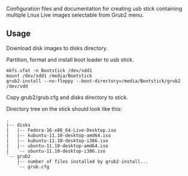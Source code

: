 Configuration files and documentation for creating usb stick
containing multiple Lnux Live images selectable from Grub2 menu.

## Usage

Download disk images to disks directory.

Partition, format and install boot loader to usb stick.

    mkfs.vfat -n Bootstick /dev/sdd1
    mount /dev/sdd1 /media/Bootstick
    grub2-install --no-floppy --boot-directory=/media/Bootstick/grub2 /dev/sdd

Copy grub2/grub.cfg and disks directory to stick.

Directory tree on the stick should look like this:

    .
    |-- disks
    |   |-- Fedora-16-x86_64-Live-Desktop.iso
    |   |-- kubuntu-11.10-desktop-amd64.iso
    |   |-- kubuntu-11.10-desktop-i386.iso
    |   |-- ubuntu-11.10-desktop-amd64.iso
    |   `-- ubuntu-11.10-desktop-i386.iso
    `-- grub2
        |-- number of files installed by grub2-install...
        `-- grub.cfg
